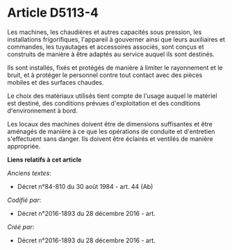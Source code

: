 # Article D5113-4

Les machines, les chaudières et autres capacités sous pression, les installations frigorifiques, l'appareil à gouverner ainsi
que leurs auxiliaires et commandes, les tuyautages et accessoires associés, sont conçus et construits de manière à être
adaptés au service auquel ils sont destinés.

Ils sont installés, fixés et protégés de manière à limiter le rayonnement et le bruit, et à protéger le personnel contre tout
contact avec des pièces mobiles et des surfaces chaudes.

Le choix des matériaux utilisés tient compte de l'usage auquel le matériel est destiné, des conditions prévues d'exploitation
et des conditions d'environnement à bord.

Les locaux des machines doivent être de dimensions suffisantes et être aménagés de manière à ce que les opérations de
conduite et d'entretien s'effectuent sans danger. Ils doivent être éclairés et ventilés de manière appropriée.

**Liens relatifs à cet article**

_Anciens textes_:

  - Décret n°84-810 du 30 août 1984 - art. 44 (Ab)

_Codifié par_:

  - Décret n°2016-1893 du 28 décembre 2016 - art.

_Créé par_:

  - Décret n°2016-1893 du 28 décembre 2016 - art.
